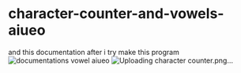 # character-counter-and-vowels-aiueo
and this documentation after i try make this program
![documentations vowel aiueo ](https://github.com/rioaryan123/character-counter-and-vowels-aiueo/assets/62559535/57d0b667-882e-4d8b-b9e2-9b9592f7d42c)
![Uploading character counter.png…]()
